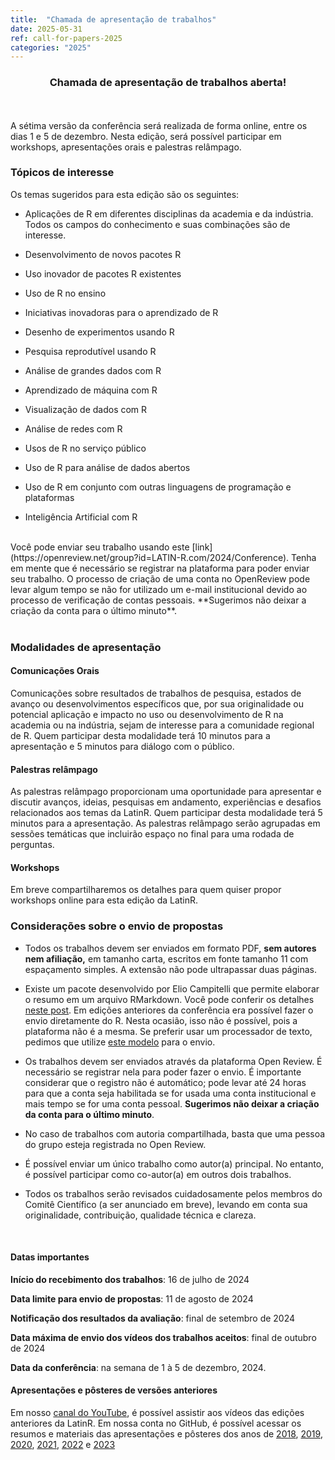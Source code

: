 ```yaml
---
title:  "Chamada de apresentação de trabalhos"
date: 2025-05-31
ref: call-for-papers-2025
categories: "2025"
---
```


<h3><center>Chamada de apresentação de trabalhos aberta!</center></h3>

<br><br> A sétima versão da conferência será realizada de forma online, entre os dias 1 e 5 de dezembro. Nesta edição, será possível participar em workshops, apresentações orais e palestras relâmpago.

### Tópicos de interesse

Os temas sugeridos para esta edição são os seguintes:

- Aplicações de R em diferentes disciplinas da academia e da indústria. Todos os campos do conhecimento e suas combinações são de interesse.

- Desenvolvimento de novos pacotes R

- Uso inovador de pacotes R existentes

- Uso de R no ensino

- Iniciativas inovadoras para o aprendizado de R

- Desenho de experimentos usando R

- Pesquisa reprodutível usando R

- Análise de grandes dados com R

- Aprendizado de máquina com R

- Visualização de dados com R

- Análise de redes com R

- Usos de R no serviço público

- Uso de R para análise de dados abertos

- Uso de R em conjunto com outras linguagens de programação e plataformas

- Inteligência Artificial com R

<br>

<div class="boxBorder">
Você pode enviar seu trabalho usando este  [link](https://openreview.net/group?id=LATIN-R.com/2024/Conference).
Tenha em mente que é necessário se registrar na plataforma para poder enviar seu trabalho. O processo de criação de uma conta no OpenReview pode levar algum tempo se não for utilizado um e-mail institucional devido ao processo de verificação de contas pessoais. **Sugerimos não deixar a criação da conta para o último minuto**.
</div>

<br>

### Modalidades de apresentação

#### Comunicações Orais

Comunicações sobre resultados de trabalhos de pesquisa, estados de avanço ou desenvolvimentos específicos que, por sua originalidade ou potencial aplicação e impacto no uso ou desenvolvimento de R na academia ou na indústria, sejam de interesse para a comunidade regional de R.
Quem participar desta modalidade terá 10 minutos para a apresentação e 5 minutos para diálogo com o público. <br>

#### Palestras relâmpago

As palestras relâmpago proporcionam uma oportunidade para apresentar e discutir avanços, ideias, pesquisas em andamento, experiências e desafios relacionados aos temas da LatinR.
Quem participar desta modalidade terá 5 minutos para a apresentação.
As palestras relâmpago serão agrupadas em sessões temáticas que incluirão espaço no final para uma rodada de perguntas. <br> 

#### Workshops

Em breve compartilharemos os detalhes para quem quiser propor workshops online para esta edição da LatinR.


### Considerações sobre o envio de propostas

-   Todos os trabalhos devem ser enviados em formato PDF, **sem autores nem afiliação,** em tamanho carta, escritos em fonte tamanho 11 com espaçamento simples. A extensão não pode ultrapassar duas páginas.


-   Existe um pacote desenvolvido por Elio Campitelli que permite elaborar o resumo em um arquivo RMarkdown. Você pode conferir os detalhes [neste post](https://latinr.org/pt/blog/pt/2020-03-03-pacote-latinr.html). Em edições anteriores da conferência era possível fazer o envio diretamente do R. Nesta ocasião, isso não é possível, pois a plataforma não é a mesma. Se preferir usar um processador de texto, pedimos que utilize [este modelo](https://docs.google.com/document/d/1KrPbi2AR5Rcq5fKMkC_yK_9gpez4Fmtz/edit?usp=sharing&ouid=107644076848762167027&rtpof=true&sd=true) para o envio.

- Os trabalhos devem ser enviados através da plataforma Open Review. É necessário se registrar nela para poder fazer o envio. É importante considerar que o registro não é automático; pode levar até 24 horas para que a conta seja habilitada se for usada uma conta institucional e mais tempo se for uma conta pessoal. **Sugerimos não deixar a criação da conta para o último minuto**.

- No caso de trabalhos com autoria compartilhada, basta que uma pessoa do grupo esteja registrada no Open Review.

- É possível enviar um único trabalho como autor(a) principal. No entanto, é possível participar como co-autor(a) em outros dois trabalhos.

- Todos os trabalhos serão revisados cuidadosamente pelos membros do Comitê Científico (a ser anunciado em breve), levando em conta sua originalidade, contribuição, qualidade técnica e clareza.

<br>

#### Datas importantes

**Início do recebimento dos trabalhos**: 16 de julho de 2024

**Data limite para envio de propostas**: 11 de agosto de 2024

**Notificação dos resultados da avaliação**: final de setembro de 2024

**Data máxima de envio dos vídeos dos trabalhos aceitos**: final de outubro de 2024

**Data da conferência**: na semana de 1 à 5 de dezembro, 2024.


#### Apresentações e pôsteres de versões anteriores

Em nosso [canal do YouTube](https://youtube.com/latinr), é possível assistir aos vídeos das edições anteriores da LatinR. Em nossa conta no GitHub, é possível acessar os resumos e materiais das apresentações e pôsteres dos anos de 
[2018](https://github.com/LatinR/presentaciones-LatinR2018),
[2019](https://github.com/LatinR/presentaciones-LatinR2019),
[2020](https://github.com/LatinR/presentaciones-LatinR2020),
[2021](https://github.com/LatinR/presentaciones-LatinR2021), 
[2022](https://github.com/LatinR/presentaciones-LatinR2022) e [2023](https://github.com/LatinR/presentaciones-LatinR2023)